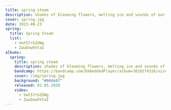 ```yaml
---
title: spring steam
description: shades of blooming flowers, melting ice and sounds of our souls’ inner strings
cover: spring.jpg
date: 2023-08-23
spring:
  title: Spring Steam
  list:
    - Vwt57rGZUWg
    - ZwuDowhVtaI
albums:
  spring:
    title: spring steam
    description: shades of blooming flowers, melting ice and sounds of our souls’ inner strings
    bandcamp: https://bandcamp.com/EmbeddedPlayer/album=3010274316/size=large/bgcol=ffffff/linkcol=0687f5/artwork=none/transparent=true/
    cover: /img/spring.jpg
    background: "#b0da97"
    released: 01.05.2020
    video:
      - Vwt57rGZUWg
      - ZwuDowhVtaI
---
```


<script setup>
import { useData } from 'vitepress'
const { frontmatter } = useData()
</script>

<album-row :album="frontmatter.albums.spring" />

<video-row v-bind="frontmatter.spring" />
